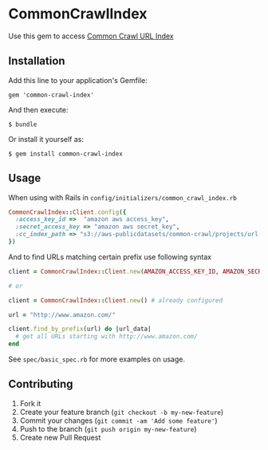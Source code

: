 # CommonCrawlIndex

Use this gem to access [Common Crawl URL Index](http://commoncrawl.org/common-crawl-url-index/)

## Installation

Add this line to your application's Gemfile:

    gem 'common-crawl-index'

And then execute:

    $ bundle

Or install it yourself as:

    $ gem install common-crawl-index

## Usage

When using with Rails in `config/initializers/common_crawl_index.rb`

```ruby
CommonCrawlIndex::Client.config({
  :access_key_id =>  "amazon aws access_key",
  :secret_access_key => "amazon aws secret_key",
  :cc_index_path => "s3://aws-publicdatasets/common-crawl/projects/url-index/url-index.1356128792" # optional
})
```

And to find URLs matching certain prefix use following syntax

```ruby
client = CommonCrawlIndex::Client.new(AMAZON_ACCESS_KEY_ID, AMAZON_SECRET_ACCESS_KEY)

# or

client = CommonCrawlIndex::Client.new() # already configured

url = "http://www.amazon.com/"

client.find_by_prefix(url) do |url_data|
  # get all URLs starting with http://www.amazon.com/
end
```

See `spec/basic_spec.rb` for more examples on usage.

## Contributing

1. Fork it
2. Create your feature branch (`git checkout -b my-new-feature`)
3. Commit your changes (`git commit -am 'Add some feature'`)
4. Push to the branch (`git push origin my-new-feature`)
5. Create new Pull Request
